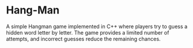 # Hang-Man
A simple Hangman game implemented in C++ where players try to guess a hidden word letter by letter. The game provides a limited number of attempts, and incorrect guesses reduce the remaining chances.
